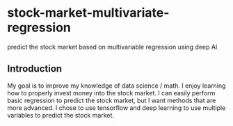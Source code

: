# stock-market-multivariate-regression
predict the stock market based on multivariable regression using deep AI

## Introduction

My goal is to improve my knowledge of data science / math.  I enjoy learning how
to properly invest money into the stock market.  I can easily perform basic regression
to predict the stock market, but I want methods that are more advanced.  I chose to
use tensorflow and deep learning to use multiple variables to predict the stock market.
